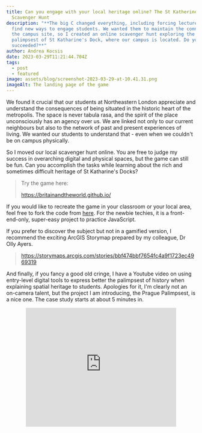 ```yaml
---
title: Can you engage with your local heritage online? The St Katherine's Docks
  Scavenger Hunt
description: "**The big C changed everything, including forcing lecturers to
  find new ways to engage students. We wanted them to maintain the connection to
  the campus site, so I created an online scavenger hunt exploring the
  palimpsest of St Katharine's Dock, where our campus is located. Do you think I
  succeeded?**"
author: Andrea Kocsis
date: 2023-03-29T11:21:44.704Z
tags:
  - post
  - featured
image: assets/blog/screenshot-2023-03-29-at-10.41.31.png
imageAlt: The landing page of the game
---
```

We found it crucial that our students at Northeastern London appreciate and understand the consequences of being situated in the historic heart of the metropolis. The space is never tabula rasa, and the spirit of the place unconsciously has an agency over us. We are linked not only to our current neighbours but also to the network of past and present experiences of living. We wanted our students to understand that - even when we couldn't be on campus physically.

So I moved our local scavenger hunt online. You are free to judge my success in overarching digital and physical spaces, but the game can still be fun. Can you accomplish the tasks while learning about the rich and sometimes difficult heritage of St Katharine's Docks?

> Try the game here:
>
> <https://britainandtheworld.github.io/>

If you would like to recreate the game in your classroom or your local area, feel free to fork the code from [here](https://github.com/aurigandrea/nuscavengerhunt). For the newbie techies, it is a front-end-only, super-easy project to practice JavaScript.

If you prefer to discover the subject but not in a gamified version, I recommend the exciting ArcGIS Storymap prepared by my colleague, Dr Olly Ayers.

> <https://storymaps.arcgis.com/stories/bbf474bbf7654fc4a9f1723ec4969319>

And finally, if you fancy a good old cringe, I have a Youtube video on using entry-level digital tools to express better the palimpsest of history when explaining spatial heritage to students. Apologies for it, I'm clearly not an on-camera talent, but the project I am introducing, the Prague Palimpsest, is a nice one. The case study starts at about 5 minutes in.

<center><iframe width="400\
" height="315" src="https://www.youtube.com/embed/6aLtKNnHlSU" title="YouTube video player" frameborder="0" allow="accelerometer; autoplay; clipboard-write; encrypted-media; gyroscope; picture-in-picture; web-share" allowfullscreen></iframe> </div>